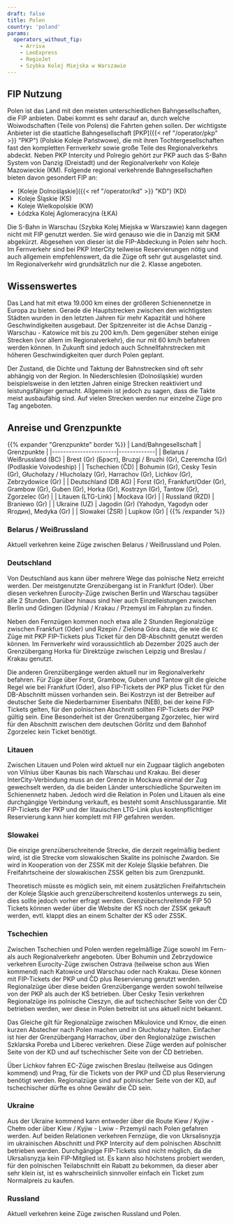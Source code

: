 ```yaml
---
draft: false
title: Polen
country: 'poland'
params:
  operators_without_fip:
    - Arriva
    - LeoExpress
    - RegioJet
    - Szybka Kolej Miejska w Warszawie
---
```


## FIP Nutzung

Polen ist das Land mit den meisten unterschiedlichen Bahngesellschaften, die FIP anbieten. Dabei kommt es sehr darauf an, durch welche Woiwodschaften (Teile von Polens) die Fahrten gehen sollen. Der wichtigste Anbieter ist die staatliche Bahngesellschaft [PKP]({{< ref "/operator/pkp" >}} "PKP") (Polskie Koleje Państwowe), die mit ihren Tochtergesellschaften fast den kompletten Fernverkehr sowie große Teile des Regionalverkehrs abdeckt. Neben PKP Intercity und Polregio gehört zur PKP auch das S-Bahn System von Danzig (Dreistadt) und der Regionalverkehr von Koleje Mazowieckie (KM). Folgende regional verkehrende Bahngesellschaften bieten davon gesondert FIP an:
- [Koleje Dolnośląskie]({{< ref "/operator/kd" >}} "KD") (KD)
- Koleje Śląskie (KS)
- Koleje Wielkopolskie (KW)
- Łódzka Kolej Aglomeracyjna (ŁKA)

Die S-Bahn in Warschau (Szybka Kolej Miejska w Warszawie) kann dagegen nicht mit FIP genutzt werden. Sie wird genauso wie die in Danzig mit SKM abgekürzt. Abgesehen von dieser ist die FIP-Abdeckung in Polen sehr hoch. Im Fernverkehr sind bei PKP InterCity teilweise Reservierungen nötig und auch allgemein empfehlenswert, da die Züge oft sehr gut ausgelastet sind. Im Regionalverkehr wird grundsätzlich nur die 2. Klasse angeboten.

## Wissenswertes

Das Land hat mit etwa 19.000 km eines der größeren Schienennetze in Europa zu bieten. Gerade die Hauptstrecken zwischen den wichtigsten Städten wurden in den letzten Jahren für mehr Kapazität und höhere Geschwindigkeiten ausgebaut. Der Spitzenreiter ist die Achse Danzig - Warschau - Katowice mit bis zu 200 km/h. Dem gegenüber stehen einige Strecken (vor allem im Regionalverkehr), die nur mit 60 km/h befahren werden können. In Zukunft sind jedoch auch Schnellfahrstrecken mit höheren Geschwindigkeiten quer durch Polen geplant.

Der Zustand, die Dichte und  Taktung der Bahnstrecken sind oft sehr abhängig von der Region. In Niederschlesien (Dolnośląskie) wurden beispielsweise in den letzten Jahren einige Strecken reaktiviert und leistungsfähiger gemacht. Allgemein ist jedoch zu sagen, dass die Takte meist ausbaufähig sind. Auf vielen Strecken werden nur einzelne Züge pro Tag angeboten.

## Anreise und Grenzpunkte

{{% expander "Grenzpunkte" border %}}
| Land/Bahngesellschaft | Grenzpunkte |
|-----------------------|-------------|
| Belarus / Weißrussland (BC)          | Brest (Gr) (Брэст), Bruzgi / Bruzhi (Gr), Czeremcha (Gr) (Podlaskie Voivodeship) |
| Tschechien (ČD)       | Bohumin (Gr), Cesky Tesin (Gr), Głuchołazy / Hlucholazy (Gr), Harrachov (Gr), Lichkov (Gr), Zebrzydowice (Gr) |
| Deutschland (DB AG)   | Forst (Gr), Frankfurt/Oder (Gr), Grambow (Gr), Guben (Gr), Horka (Gr), Kostrzyn (Gr), Tantow (Gr), Zgorzelec (Gr) |
| Litauen (LTG-Link)    | Mockava (Gr) |
| Russland (RZD)        | Braniewo (Gr) |
| Ukraine (UZ)          | Jagodin (Gr) (Yahodyn, Yagodyn oder Ягодин), Medyka (Gr) |
| Slowakei (ŽSR)        | Lupkow (Gr) |
{{% /expander %}}

### Belarus / Weißrussland

Aktuell verkehren keine Züge zwischen Belarus / Weißrussland und Polen.

### Deutschland

Von Deutschland aus kann über mehrere Wege das polnische Netz erreicht werden. Der meistgenutzte Grenzübergang ist in Frankfurt (Oder). Über diesen verkehren Eurocity-Züge zwischen Berlin und Warschau tagsüber alle 2 Stunden. Darüber hinaus sind hier auch Einzelleistungen zwischen Berlin und Gdingen (Gdynia) / Krakau / Przemysl im Fahrplan zu finden.

Neben den Fernzügen kommen noch etwa alle 2 Stunden Regionalzüge zwischen Frankfurt (Oder) und Rzepin / Zielona Góra dazu, die wie die `EC` Züge mit PKP FIP-Tickets plus Ticket für den DB-Abschnitt genutzt werden können. Im Fernverkehr wird voraussichtlich ab Dezember 2025 auch der Grenzübergang Horka für Direktzüge zwischen Leipzig und Breslau / Krakau genutzt.

Die anderen Grenzübergänge werden aktuell nur im Regionalverkehr befahren. Für Züge über Forst, Grambow, Guben und Tantow gilt die gleiche Regel wie bei Frankfurt (Oder), also FIP-Tickets der PKP plus Ticket für den DB-Abschnitt müssen vorhanden sein. Bei Kostrzyn ist der Betreiber auf deutscher Seite die Niederbarnimer Eisenbahn (NEB), bei der keine FIP-Tickets gelten, für den polnischen Abschnitt sollten FIP-Tickets der PKP gültig sein. Eine Besonderheit ist der Grenzübergang Zgorzelec, hier wird für den Abschnitt zwischen dem deutschen Görlitz und dem Bahnhof Zgorzelec kein Ticket benötigt.

### Litauen

Zwischen Litauen und Polen wird aktuell nur ein Zugpaar täglich angeboten von Vilnius über Kaunas bis nach Warschau und Krakau. Bei dieser InterCity-Verbindung muss an der Grenze in Mockava einmal der Zug gewechselt werden, da die beiden Länder unterschiedliche Spurweiten im Schienennetz haben. Jedoch wird die Relation in Polen und Litauen als eine durchgängige Verbindung verkauft, es besteht somit Anschlussgarantie. Mit FIP-Tickets der PKP und der litauischen LTG-Link plus kostenpflichtiger Reservierung kann hier komplett mit FIP gefahren werden.

### Slowakei

Die einzige grenzüberschreitende Strecke, die derzeit regelmäßig bedient wird, ist die Strecke vom slowakischen Skalite ins polnische Zwardon. Sie wird in Kooperation von der ZSSK mit der Koleje Śląskie befahren. Die Freifahrtscheine der slowakischen ZSSK gelten bis zum Grenzpunkt.

Theoretisch müsste es möglich sein, mit einem zusätzlichen Freifahrtschein der Koleje Śląskie auch grenzüberschreitend kostenlos unterwegs zu sein, dies sollte jedoch vorher erfragt werden. Grenzüberschreitende FIP 50 Tickets können weder über die Website der KŚ noch der ZSSK gekauft werden, evtl. klappt dies an einem Schalter der KŚ oder ZSSK.

### Tschechien

Zwischen Tschechien und Polen werden regelmäßige Züge sowohl im Fern- als auch Regionalverkehr angeboten. Über Bohumin und Zebrzydowice verkehren Eurocity-Züge zwischen Ostrava (teilweise schon aus Wien kommend) nach Katowice und Warschau oder nach Krakau. Diese können mit FIP-Tickets der PKP und ČD plus Reservierung genutzt werden. Regionalzüge über diese beiden Grenzübergange werden sowohl teilweise von der PKP als auch der KŚ betrieben. Über Cesky Tesin verkehren Regionalzüge ins polnische Cieszyn, die auf tschechischer Seite von der ČD betrieben werden, wer diese in Polen betreibt ist uns aktuell nicht bekannt.

Das Gleiche gilt für Regionalzüge zwischen Mikulovice und Krnov, die einen kurzen Abstecher nach Polen machen und in Głuchołazy halten. Einfacher ist hier der Grenzübergang Harrachov, über den Regionalzüge zwischen Szklarska Poreba und Liberec verkehren. Diese Züge werden auf polnischer Seite von der KD und auf tschechischer Seite von der ČD betrieben.

Über Lichkov fahren EC-Züge zwischen Breslau (teilweise aus Gdingen kommend) und Prag, für die Tickets von der PKP und ČD plus Reservierung benötigt werden. Regionalzüge sind auf polnischer Seite von der KD, auf tschechischer dürfte es ohne Gewähr die ČD sein.

### Ukraine

Aus der Ukraine kommend kann entweder über die Route Kiew / Kyjiw - Chełm oder über Kiew / Kyjiw - Lwiw - Przemyśl nach Polen gefahren werden. Auf beiden Relationen verkehren Fernzüge, die von Ukrsalisnyzja im ukrainischen Abschnitt und PKP Intercity auf dem polnischen Abschnitt betrieben werden. Durchgängige FIP-Tickets sind nicht möglich, da die Ukrsalisnyzja kein FIP-Mitglied ist. Es kann also höchstens probiert werden, für den polnischen Teilabschnitt ein Rabatt zu bekommen, da dieser aber sehr klein ist, ist es wahrscheinlich sinnvoller einfach ein Ticket zum Normalpreis zu kaufen.

### Russland

Aktuell verkehren keine Züge zwischen Russland und Polen.
